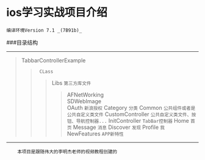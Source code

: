 # ios学习实战项目介绍
    编译环境Version 7.1 _(7B91b)_
    
###目录结构

***
> TabbarControllerExample
>>      CLass
>>> Libs `第三方库文件`
>>>> AFNetWorking <br>
>>>> SDWebImage <br>
>>>> OAuth `新浪授权`
>>> Category `分类`
>>> Common `公共组件或者是公共自定义类文件`
>>>> CustomController `公共自定义类文件、按钮、导航控制器...`
>>>> InitController `TabBar控制器`
>>> Home `首页`
>>> Message `消息`
>>> Discover `发现`
>>> Profile `我`
>>> NewFeatures `APP新特性`

***

        本项目是跟随伟大的李明杰老师的视频教程创建的
